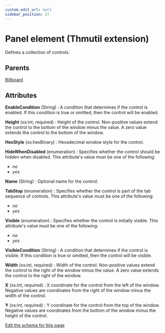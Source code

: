 ```yaml
---
custom_edit_url: null
sidebar_position: 27
---
```

# Panel element (Thmutil extension)
Defines a collection of controls.

## Parents
[Billboard](billboard.md)

## Attributes
**EnableCondition** (String)
  : A condition that determines if the control is enabled.  If this condition is true or omitted, then the control will be enabled.

**Height** (xs:int, required)
  : Height of the control. Non-positive values extend the control to the bottom of the window minus the value. A zero value extends the control to the bottom of the window.

**HexStyle** (xs:hexBinary)
  : Hexadecimal window style for the control.

**HideWhenDisabled** (enumeration)
  : Specifies whether the control should be hidden when disabled. This attribute's value must be one of the following:
- *no*
- *yes*

**Name** (String)
  : Optional name for the control.

**TabStop** (enumeration)
  : Specifies whether the control is part of the tab sequence of controls. This attribute's value must be one of the following:
- *no*
- *yes*

**Visible** (enumeration)
  : Specifies whether the control is initially visible. This attribute's value must be one of the following:
- *no*
- *yes*

**VisibleCondition** (String)
  : A condition that determines if the control is visible.  If this condition is true or omitted, then the control will be visible.

**Width** (xs:int, required)
  : Width of the control. Non-positive values extend the control to the right of the window minus the value. A zero value extends the control to the right of the window.

**X** (xs:int, required)
  : X coordinate for the control from the left of the window. Negative values are coordinates from the right of the window minus the width of the control.

**Y** (xs:int, required)
  : Y coordinate for the control from the top of the window. Negative values are coordinates from the bottom of the window minus the height of the control.


[Edit the schema for this page](https://github.com/wixtoolset/web/blob/master/src/xsd4/thmutil.xsd)